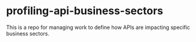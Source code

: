 # profiling-api-business-sectors
This is a repo for managing work to define how APIs are impacting specific business sectors.
